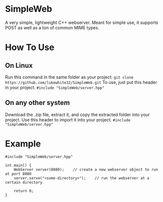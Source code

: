 # SimpleWeb
A very simple, lightweight C++ webserver. Meant for simple use, it supports POST as well as a ton of common MIME types.
# How To Use
## On Linux
Run this command in the same folder as your project:
```git clone https://github.com/lukewhite32/SimpleWeb.git```
To use, just put this header in your project.
```#include "SimpleWeb/server.hpp"```
## On any other system
Download the .zip file, extract it, and copy the extracted folder into your project. Use this header to import it into your project.
```#include "SimpleWeb/server.hpp"```
# Example
```
#include "SimpleWeb/server.hpp"

int main() {
    WebServer server(8080);    // create a new webserver object to run at port 8080
    server.serve("<some-directory>");    // run the webserver at a certain directory
    
    return 0;
}
```